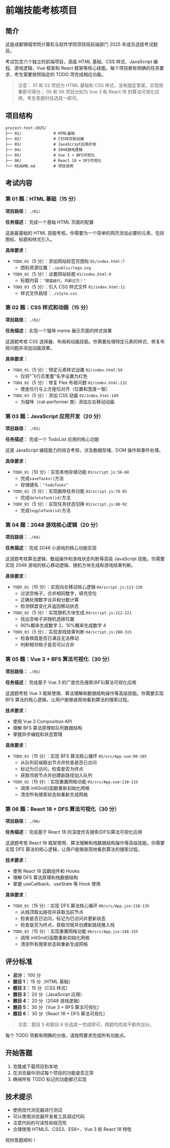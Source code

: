 # 前端技能考核项目

## 简介

这是成都锦城学院计算机与软件学院项目班前端部门 2025 年成员选拔考试题目。

考试包含六个独立的前端项目，涵盖 HTML 基础、CSS 样式、JavaScript 编程、游戏逻辑、Vue 框架和 React 框架等核心技能。每个项目都有明确的任务要求，考生需要按照指定的 TODO 项完成相应功能。

> 注意：
> 01 和 02 项目为 HTML 基础和 CSS 样式，没有固定答案，实现效果即可得分；
> 05 和 06 项目分别为 Vue 3 和 React 18 的算法可视化应用，考生答题时任选其一即可。

## 项目结构

```
project-test-2025/
├── 01/              # HTML基础
├── 02/              # CSS样式和动画
├── 03/              # JavaScript应用开发
├── 04/              # 2048游戏逻辑
├── 05/              # Vue 3 + BFS可视化
├── 06/              # React 18 + DFS可视化
└── README.md        # 项目说明
```

## 考试内容

### 第 01 题：HTML 基础（15 分）

**项目路径：** `./01/`

**任务描述：** 完成一个基础 HTML 页面的配置

这是最基础的 HTML 技能考核。你需要为一个简单的网页添加必要的元素，包括图标、标题和样式引入。

**具体要求：**

- `TODO_01`（5 分）：添加网站标签页图标 `01/index.html:7`
  - 图标资源位置：`./public/logo.svg`
- `TODO_02`（5 分）：设置网站标题 `01/index.html:9`
  - 标题内容：`"键盘敲烂，月薪过万！"`
- `TODO_03`（5 分）：引入 CSS 样式文件 `01/index.html:11`
  - 样式文件路径：`./style.css`

### 第 02 题：CSS 样式和动画（15 分）

**项目路径：** `./02/`

**任务描述：** 实现一个猫咪 meme 展示页面的样式效果

这道题考核 CSS 选择器、布局和动画技能。你需要处理特定元素的样式、修复布局问题并添加动画效果。

**具体要求：**

- `TODO_01`（5 分）：特定元素样式设置 `02/index.html:59`
  - 仅将"飞行员耄耋"名字设置为红色
- `TODO_02`（5 分）：修复 Flex 布局问题 `02/index.html:132`
  - 使座位行与上方座位对齐（位置和宽度一致）
- `TODO_03`（5 分）：添加 CSS 动画 `02/index.html:149`
  - 为猫咪（cat-performer 类）添加左右移动动画

### 第 03 题：JavaScript 应用开发（20 分）

**项目路径：** `./03/`

**任务描述：** 完成一个 TodoList 应用的核心功能

这是 JavaScript 编程能力的综合考核，涉及数据存储、DOM 操作和事件处理。

**具体要求：**

- `TODO_01`（10 分）：实现本地存储功能 `03/script.js:56-60`
  - 完成`saveTasks()`方法
  - 存储键名：`"todoTasks"`
- `TODO_02`（5 分）：实现删除任务功能 `03/script.js:79-83`
  - 完成`deleteTask(id)`方法
- `TODO_03`（5 分）：实现任务状态切换 `03/script.js:88-92`
  - 完成`toggleTask(id)`方法

### 第 04 题：2048 游戏核心逻辑（20 分）

**项目路径：** `./04/`

**任务描述：** 完成 2048 小游戏的核心功能实现

这道题考核算法逻辑、数组操作和游戏状态判断等高级 JavaScript 技能。你需要实现 2048 游戏的核心移动逻辑、随机方块生成和游戏结束判断。

**具体要求：**

- `TODO_01`（10 分）：实现向左移动核心逻辑 `04/script.js:113-126`
  - 过滤空格子，合并相同数字，填充空位
  - 正确处理数字合并和分数计算
  - 检测棋盘变化并返回移动状态
- `TODO_02`（5 分）：实现随机方块生成 `04/script.js:212-221`
  - 找出空格子并随机选择位置
  - 90%概率生成数字 2，10%概率生成数字 4
- `TODO_03`（5 分）：实现游戏结束判断 `04/script.js:288-315`
  - 检查棋盘是否已满且无法移动
  - 判断相邻格子是否可以合并

### 第 05 题：Vue 3 + BFS 算法可视化（30 分）

**项目路径：** `./05/`

**任务描述：** 完成基于 Vue 3 的广度优先搜索(BFS)算法可视化应用

这道题考核 Vue 3 框架使用、算法理解和数据结构操作等高级技能。你需要实现 BFS 算法的核心逻辑，让用户能够直观地看到算法的搜索过程。

**技术要求：**

- 使用 Vue 3 Composition API
- 理解 BFS 算法原理和队列数据结构
- 掌握异步编程和状态管理

**具体要求：**

- `TODO_01`（15 分）：实现 BFS 算法核心循环 `05/src/App.vue:90-105`
  - 从队列前端取出节点并检查是否已访问
  - 标记为已访问，检查是否为终点
  - 获取邻居节点并创建新路径加入队列
- `TODO_02`（15 分）：实现重置网格功能 `05/src/App.vue:110-115`
  - 调用 initGrid()函数重新初始化网格
  - 清空所有搜索状态和重新生成网格

### 第 06 题：React 18 + DFS 算法可视化（30 分）

**项目路径：** `./06/`

**任务描述：** 完成基于 React 18 的深度优先搜索(DFS)算法可视化应用

这道题考核 React 18 框架使用、算法理解和栈数据结构操作等高级技能。你需要实现 DFS 算法的核心逻辑，让用户能够直观地看到算法的搜索过程。

**技术要求：**

- 使用 React 18 函数组件和 Hooks
- 理解 DFS 算法原理和栈数据结构
- 掌握 useCallback、useState 等 Hook 使用

**具体要求：**

- `TODO_01`（15 分）：实现 DFS 算法核心循环 `06/src/App.jsx:118-135`
  - 从栈顶取出路径并获取当前节点
  - 检查是否已访问，标记为已访问并更新状态
  - 检查是否为终点，获取邻居并创建新路径推入栈
- `TODO_02`（15 分）：实现重置网格功能 `06/src/App.jsx:148-155`
  - 调用 initGrid()函数重新初始化网格
  - 清空所有搜索状态和重新生成网格

## 评分标准

- **总分：** 100 分
- **题目 1：** 15 分（HTML 基础）
- **题目 2：** 15 分（CSS 样式）
- **题目 3：** 20 分（JavaScript 应用）
- **题目 4：** 20 分（2048 游戏逻辑）
- **题目 5：** 30 分（Vue 3 + BFS 算法可视化）
- **题目 6：** 30 分（React 18 + DFS 算法可视化）

> 注意：题目 5 和题目 6 任选其一完成即可，两题均完成不额外加分。

每个 TODO 项都有明确的分值，请按照要求完成所有功能点。

## 开始答题

1. 克隆或下载项目到本地
2. 在浏览器中测试每个项目的功能是否正常
3. 确保所有 TODO 标记的功能都已实现

## 技术提示

- 使用现代浏览器进行测试
- 可以使用浏览器开发者工具调试代码
- 注意代码的可读性和规范性
- 合理使用 HTML5、CSS3、ES6+、Vue 3 和 React 18 特性

祝你答题顺利！
